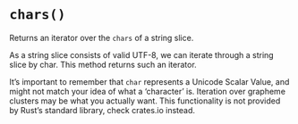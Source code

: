 # `chars()`

Returns an iterator over the `chars` of a string slice.

As a string slice consists of valid UTF-8, we can iterate through a string slice by char. This method returns such an iterator.

It’s important to remember that `char` represents a Unicode Scalar Value, and might not match your idea of what a ‘character’ is. Iteration over grapheme clusters may be what you actually want. This functionality is not provided by Rust’s standard library, check crates.io instead.